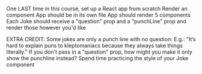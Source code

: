 One LAST time in this course, set up a React app from scratch
Render an <App /> component
  App should be in its own file
App should render 5 <Joke /> components
  Each Joke should receive a "question" prop and a "punchLine" prop
  and render those however you'd like
  
EXTRA CREDIT:
Some jokes are only a punch line with no question:
  E.g.: "It’s hard to explain puns to kleptomaniacs because they always take things literally."
If you don't pass in a "question" prop, how might you make it only show the punchline instead?
Spend time practicing the style of your Joke component